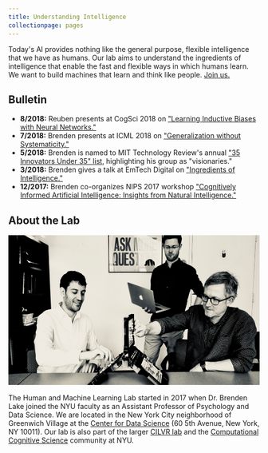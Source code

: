 ```yaml
---
title: Understanding Intelligence
collectionpage: pages
---
```


Today's AI provides nothing like the general purpose, flexible intelligence that we have as humans. Our lab aims to understand the ingredients of intelligence that enable the fast and flexible ways in which humans learn. We want to build machines that learn and think like people. [Join us.](/apply/)

## Bulletin

- **8/2018:** Reuben presents at CogSci 2018 on ["Learning Inductive Biases with Neural Networks."](http://www.cns.nyu.edu/~reuben/files/Poster-CogSci18.pdf)
- **7/2018:** Brenden presents at ICML 2018 on ["Generalization without Systematicity."](https://icml.cc/Conferences/2018/Schedule?showEvent=3204)
- **5/2018:** Brenden is named to MIT Technology Review's annual ["35 Innovators Under 35" list](https://www.technologyreview.com/lists/innovators-under-35/2018/visionary/brenden-lake/), highlighting his group as "visionaries."
- **3/2018:** Brenden gives a talk at EmTech Digital on ["Ingredients of Intelligence."](https://events.technologyreview.com/video/watch/brenden-lake-ingredients-intelligence/)
- **12/2017:** Brenden co-organizes NIPS 2017 workshop ["Cognitively Informed Artificial Intelligence: Insights from Natural Intelligence."](https://sites.google.com/view/ciai2017/home)

## About the Lab
<img src="images/battleship.jpg" width="706" height="300">

The Human and Machine Learning Lab started in 2017 when Dr. Brenden Lake joined the NYU faculty as an Assistant Professor of Psychology and Data Science. 
We are located in the New York City neighborhood of Greenwich Village at the <a href="https://cds.nyu.edu/" target="_blank">Center for Data Science</a> (60 5th Avenue, New York, NY 10011). 
Our lab is also part of the larger [CILVR lab](https://wp.nyu.edu/cilvr/) and the [Computational Cognitive Science](http://nyuccl.org/cogsci/) community at NYU.
